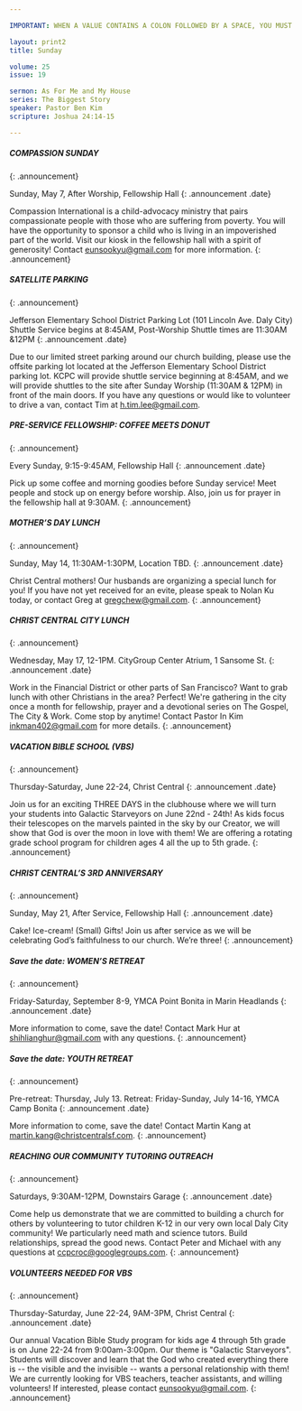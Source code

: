 ```yaml
---

IMPORTANT: WHEN A VALUE CONTAINS A COLON FOLLOWED BY A SPACE, YOU MUST USE &#58;

layout: print2
title: Sunday

volume: 25
issue: 19

sermon: As For Me and My House
series: The Biggest Story
speaker: Pastor Ben Kim
scripture: Joshua 24:14-15

---
```


##### COMPASSION SUNDAY
{: .announcement}

Sunday, May 7, After Worship, Fellowship Hall
{: .announcement .date}

Compassion International is a child-advocacy ministry that pairs compassionate people with those who are suffering from poverty. You will have the opportunity to sponsor a child who is living in an impoverished part of the world. Visit our kiosk in the fellowship hall with a spirit of generosity! Contact eunsookyu@gmail.com for more information.
{: .announcement}

##### SATELLITE PARKING
{: .announcement}

Jefferson Elementary School District Parking Lot (101 Lincoln Ave. Daly City)
Shuttle Service begins at 8:45AM, Post-Worship Shuttle times are 11:30AM &12PM
{: .announcement .date}

Due to our limited street parking around our church building, please use the offsite parking lot located at the Jefferson Elementary School District parking lot. KCPC will provide shuttle service beginning at 8:45AM, and we will provide shuttles to the site after Sunday Worship (11:30AM & 12PM) in front of the main doors. If you have any questions or would like to volunteer to drive a van, contact Tim at h.tim.lee@gmail.com.

##### PRE-SERVICE FELLOWSHIP: COFFEE MEETS DONUT
{: .announcement}

Every Sunday, 9:15-9:45AM, Fellowship Hall
{: .announcement .date}

Pick up some coffee and morning goodies before Sunday service! Meet people and stock up on energy before worship. Also, join us for prayer in the fellowship hall at 9:30AM.
{: .announcement}

##### MOTHER’S DAY LUNCH
{: .announcement}

Sunday, May 14, 11:30AM-1:30PM, Location TBD.
{: .announcement .date}

Christ Central mothers! Our husbands are organizing a special lunch for you! If you have not yet received for an evite, please speak to Nolan Ku today, or contact Greg at gregchew@gmail.com.
{: .announcement}

##### CHRIST CENTRAL CITY LUNCH
{: .announcement}

Wednesday, May 17, 12-1PM. CityGroup Center Atrium, 1 Sansome St.
{: .announcement .date}

Work in the Financial District or other parts of San Francisco? Want to grab lunch with other Christians in the area? Perfect! We're gathering in the city once a month for fellowship, prayer and a devotional series on The Gospel, The City & Work. Come stop by anytime! Contact Pastor In Kim inkman402@gmail.com for more details.
{: .announcement}

##### VACATION BIBLE SCHOOL (VBS)
{: .announcement}

Thursday-Saturday, June 22-24, Christ Central
{: .announcement .date}

Join us for an exciting THREE DAYS in the clubhouse where we will turn your students into Galactic Starveyors on June 22nd - 24th! As kids focus their telescopes on the marvels painted in the sky by our Creator, we will show that God is over the moon in love with them!  We are offering a rotating grade school program for children ages 4 all the up to 5th grade. 
{: .announcement}

##### CHRIST CENTRAL’S 3RD ANNIVERSARY
{: .announcement}

Sunday, May 21, After Service, Fellowship Hall 
{: .announcement .date}

Cake! Ice-cream! (Small) Gifts! Join us after service as we will be celebrating God’s faithfulness to our church. We’re three!
{: .announcement}

##### Save the date: WOMEN’S RETREAT
{: .announcement}

Friday-Saturday, September 8-9, YMCA Point Bonita in Marin Headlands
{: .announcement .date}

More information to come, save the date! Contact Mark Hur at shihlianghur@gmail.com with any questions.
{: .announcement}

##### Save the date: YOUTH RETREAT
{: .announcement}

Pre-retreat: Thursday, July 13. Retreat: Friday-Sunday, July 14-16, YMCA Camp Bonita
{: .announcement .date}

More information to come, save the date! Contact Martin Kang at martin.kang@christcentralsf.com.
{: .announcement}

##### REACHING OUR COMMUNITY TUTORING OUTREACH
{: .announcement}

Saturdays, 9:30AM-12PM, Downstairs Garage
{: .announcement .date}

Come help us demonstrate that we are committed to building a church for others by volunteering to tutor children K-12 in our very own local Daly City community! We particularly need math and science tutors. Build relationships, spread the good news. Contact Peter and Michael with any questions at ccpcroc@googlegroups.com.
{: .announcement}

##### VOLUNTEERS NEEDED FOR VBS
{: .announcement}

Thursday-Saturday, June 22-24, 9AM-3PM,  Christ Central
{: .announcement .date}

Our annual Vacation Bible Study program for kids age 4 through 5th grade is on June 22-24 from 9:00am-3:00pm.  Our theme is "Galactic Starveyors".  Students will discover and learn that the God who created everything there is -- the visible and the invisible -- wants a personal relationship with them! We are currently looking for VBS teachers, teacher assistants, and willing volunteers!  If interested, please contact eunsookyu@gmail.com.
{: .announcement}